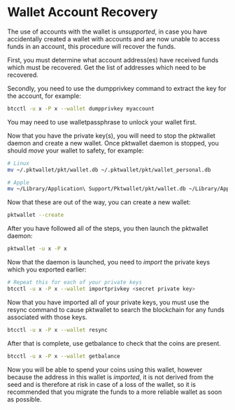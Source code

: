 # Wallet Account Recovery

The use of accounts with the wallet is _unsupported_, in case you have
accidentally created a wallet with accounts and are now unable to access funds
in an account, this procedure will recover the funds.

First, you must determine what account address(es) have received funds which
must be recovered. Get the list of addresses which need to be recovered.

Secondly, you need to use the dumpprivkey command to extract the key for the
account, for example:

```sh
btcctl -u x -P x --wallet dumpprivkey myaccount
```

You may need to use walletpassphrase to unlock your wallet first.

Now that you have the private key(s), you will need to stop the pktwallet daemon
and create a new wallet. Once pktwallet daemon is stopped, you should _move_
your wallet to safety, for example:

```sh
# Linux
mv ~/.pktwallet/pkt/wallet.db ~/.pktwallet/pkt/wallet_personal.db

# Apple
mv ~/Library/Application\ Support/Pktwallet/pkt/wallet.db ~/Library/Application\ Support/Pktwallet/pkt/wallet_personal.db
```

Now that these are out of the way, you can create a new wallet:

```sh
pktwallet --create
```

After you have followed all of the steps, you then launch the pktwallet daemon:

```sh
pktwallet -u x -P x
```

Now that the daemon is launched, you need to _import_ the private keys which you
exported earlier:

```sh
# Repeat this for each of your private keys
btcctl -u x -P x --wallet importprivkey <secret private key>
```

Now that you have imported all of your private keys, you must use the resync
command to cause pktwallet to search the blockchain for any funds associated
with those keys.

```sh
btcctl -u x -P x --wallet resync
```

After that is complete, use getbalance to check that the coins are present.

```sh
btcctl -u x -P x --wallet getbalance
```

Now you will be able to spend your coins using this wallet, however because the
address in this wallet is _imported_, it is not derived from the seed and is
therefore at risk in case of a loss of the wallet, so it is recommended that you
migrate the funds to a more reliable wallet as soon as possible.
